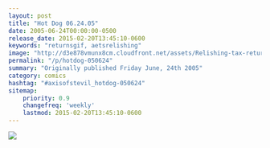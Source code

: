 ```yaml
---
layout: post
title: "Hot Dog 06.24.05"
date: 2005-06-24T00:00:00-0500
release_date: 2015-02-20T13:45:10-0600
keywords: "returnsgif, aetsrelishing"
image: "http://d3e878vmunx8cm.cloudfront.net/assets/Relishing-tax-returns.gif"
permalink: "/p/hotdog-050624"
summary: "Originally published Friday June, 24th 2005"
category: comics
hashtag: "#axisofstevil_hotdog-050624"
sitemap:
    priority: 0.9
    changefreq: 'weekly'
    lastmod: 2015-02-20T13:45:10-0600
---
```


![](http://d3e878vmunx8cm.cloudfront.net/assets/Relishing-tax-returns.gif)
